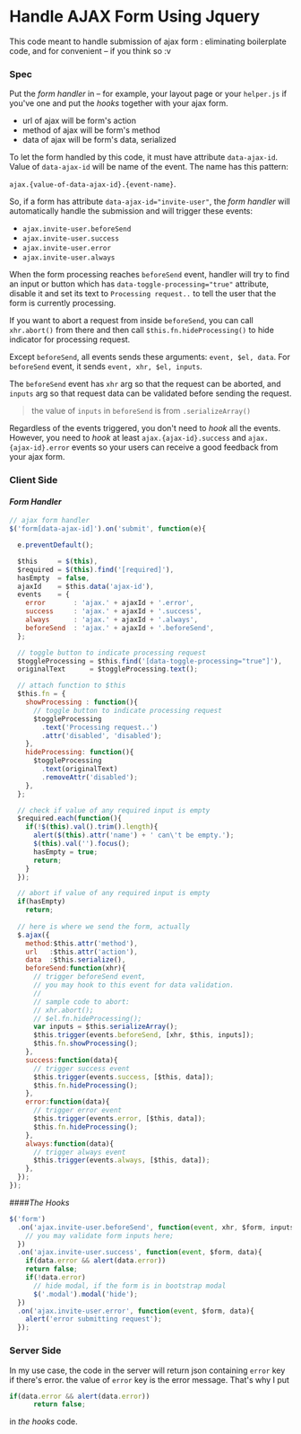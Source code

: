 # Handle AJAX Form Using Jquery

This code meant to handle submission of ajax form : eliminating boilerplate code, and for convenient – if you think so :v

### Spec
Put the *form handler* in – for example, your layout page or your `helper.js` if you've one and put the *hooks* together with your ajax form.

- url of ajax will be form's action
- method of ajax will be form's method
- data of ajax will be form's data, serialized

To let the form handled by this code, it must have attribute `data-ajax-id`. Value of `data-ajax-id` will be name of the event. The name has this pattern:

`ajax.{value-of-data-ajax-id}.{event-name}`. 

So, if a form has attribute `data-ajax-id="invite-user"`, the *form handler* will automatically handle the submission and will trigger these events:
- `ajax.invite-user.beforeSend`
- `ajax.invite-user.success`
- `ajax.invite-user.error`
- `ajax.invite-user.always` 

When the form processing reaches `beforeSend` event, handler will try to find an input or button which has `data-toggle-processing="true"` attribute, disable it and set its text to `Processing request..` to tell the user that the form is currently processing.

If you want to abort a request from inside `beforeSend`, you can call `xhr.abort()` from there and then call `$this.fn.hideProcessing()` to hide indicator for processing request.

Except `beforeSend`, all events sends these arguments: `event, $el, data`. For `beforeSend` event, it sends `event, xhr, $el, inputs`. 

The `beforeSend` event has `xhr` arg so that the request can be aborted, and `inputs` arg so that request data can be validated before sending the request.

>the value of `inputs` in `beforeSend` is from `.serializeArray()`

Regardless of the events triggered, you don't need to *hook* all the events. However, you need to *hook* at least `ajax.{ajax-id}.success` and `ajax.{ajax-id}.error` events so your users can receive a good feedback from your ajax form.

### Client Side
#### *Form Handler*
```js
// ajax form handler
$('form[data-ajax-id]').on('submit', function(e){

  e.preventDefault();

  $this     = $(this),
  $required = $(this).find('[required]'),
  hasEmpty  = false,
  ajaxId    = $this.data('ajax-id'),
  events    = {
    error       : 'ajax.' + ajaxId + '.error',
    success     : 'ajax.' + ajaxId + '.success', 
    always      : 'ajax.' + ajaxId + '.always',
    beforeSend  : 'ajax.' + ajaxId + '.beforeSend',
  };

  // toggle button to indicate processing request
  $toggleProcessing = $this.find('[data-toggle-processing="true"]'),
  originalText      = $toggleProcessing.text();

  // attach function to $this
  $this.fn = {
    showProcessing : function(){
      // toggle button to indicate processing request
      $toggleProcessing
        .text('Processing request..')
        .attr('disabled', 'disabled');
    },
    hideProcessing: function(){
      $toggleProcessing
        .text(originalText)
        .removeAttr('disabled');
    },
  };

  // check if value of any required input is empty
  $required.each(function(){
    if(!$(this).val().trim().length){
      alert($(this).attr('name') + ' can\'t be empty.');
      $(this).val('').focus();
      hasEmpty = true;
      return;
    }
  });

  // abort if value of any required input is empty
  if(hasEmpty) 
    return;
  
  // here is where we send the form, actually
  $.ajax({
    method:$this.attr('method'),
    url   :$this.attr('action'),
    data  :$this.serialize(),
    beforeSend:function(xhr){
      // trigger beforeSend event,
      // you may hook to this event for data validation.
      // 
      // sample code to abort:
      // xhr.abort();
      // $el.fn.hideProcessing();
      var inputs = $this.serializeArray();
      $this.trigger(events.beforeSend, [xhr, $this, inputs]);
      $this.fn.showProcessing();
    },
    success:function(data){
      // trigger success event
      $this.trigger(events.success, [$this, data]);
      $this.fn.hideProcessing();
    },
    error:function(data){
      // trigger error event
      $this.trigger(events.error, [$this, data]);
      $this.fn.hideProcessing();
    },
    always:function(data){
      // trigger always event
      $this.trigger(events.always, [$this, data]);
    },
  });
});
```

####*The Hooks*
```js
$('form')
  .on('ajax.invite-user.beforeSend', function(event, xhr, $form, inputs){
    // you may validate form inputs here;
  })
  .on('ajax.invite-user.success', function(event, $form, data){
	if(data.error && alert(data.error))
  	return false;
    if(!data.error)
      // hide modal, if the form is in bootstrap modal
      $('.modal').modal('hide');
  })
  .on('ajax.invite-user.error', function(event, $form, data){
    alert('error submitting request');
  });
```

### Server Side
In my use case, the code in the server will return json containing `error` key if there's error. the value of `error` key is the error message. That's why I put

```js
if(data.error && alert(data.error))
      return false;
```

in *the hooks* code.